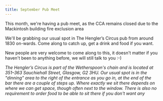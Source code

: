 ```yaml
---
title: September Pub Meet
---
```


This month, we're having a pub meet, as the CCA remains closed due to the Mackintosh building fire exclusion area

We'll be grabbing our usual spot in The Hengler’s Circus pub from around 1830 on-wards. Come along to catch up, get a drink and food if you want.

New people are very welcome to come along to this, it doesn't matter if you haven't been to anything before, we will still talk to you :-)

_The Hengler’s Circus is part of the Wetherspoon's chain and is located at 351–363 Sauchiehall Street, Glasgow, G2 3HU. Our usual spot is in the "dinning" area to the right of the entrance as you go in, at the end of the bar there are a couple of steps up. Where exactly we sit there depends on where we can get space, though often next to the window. There is also no requirement to order food to be able to sit there if you don't want 
any_
